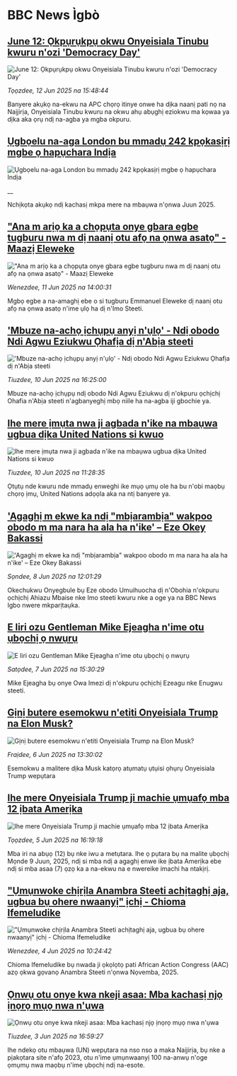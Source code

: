 # BBC News Ìgbò## [June 12: Ọkpụrụkpụ okwu Onyeisiala Tinubu kwuru n'ozi 'Democracy Day'](https://www.bbc.com/igbo/articles/cvg9jezv3xvo?at_campaign=githubrss)![June 12: Ọkpụrụkpụ okwu Onyeisiala Tinubu kwuru n'ozi 'Democracy Day'](https://ichef.bbci.co.uk/ace/standard/240/cpsprodpb/c33b/live/afc22c50-4796-11f0-852d-2b00931dcf75.jpg)_Tọọzdee, 12 Jun 2025 na 15:48:44_Banyere akụkọ na-ekwu na APC chọrọ itinye onwe ha dịka naanị pati nọ na Naịjirịa, Onyeisiala Tinubu kwuru na okwu ahụ abụghị eziokwu ma kọwaa ya dịka aka ọrụ ndị na-agba ya mgba okpuru.## [Ụgbọelu na-aga London bu mmadụ 242 kpọkasịrị mgbe ọ hapụchara Indịa](https://www.bbc.co.uk/igbo/live/c3089lg1ly8t?at_campaign=githubrss)![Ụgbọelu na-aga London bu mmadụ 242 kpọkasịrị mgbe ọ hapụchara Indịa](https://ichef.bbci.co.uk/ace/standard/240/cpsprodpb/d56e/live/cd8a0b80-4774-11f0-84b6-6bf0f66205f1.png)__Nchịkọta akụkọ ndị kachasị mkpa mere na mbaụwa n'ọnwa Juun 2025.## ["Ana m arịọ ka a chọpụta onye gbara egbe tugburu nwa m dị naanị otu afọ na ọnwa asatọ" - Maazị Eleweke](https://www.bbc.com/igbo/articles/clyn0wx6dn7o?at_campaign=githubrss)!["Ana m arịọ ka a chọpụta onye gbara egbe tugburu nwa m dị naanị otu afọ na ọnwa asatọ" - Maazị Eleweke](https://ichef.bbci.co.uk/ace/standard/240/cpsprodpb/2420/live/5fbb3d90-46ca-11f0-bbaa-4bc03e0665b7.jpg)_Wenezdee, 11 Jun 2025 na 14:00:31_Mgbọ egbe a na-amaghị ebe o si tugburu Emmanuel Eleweke dị naanị otu afọ na ọnwa asatọ n'ime ụlọ ha dị n'Imo Steeti.## ['Mbuze na-achọ ịchụpụ anyị n'ụlọ' - Ndị obodo Ndi Agwu Eziukwu Ọhafịa dị n'Abịa steeti](https://www.bbc.com/igbo/articles/c3085je4n29o?at_campaign=githubrss)!['Mbuze na-achọ ịchụpụ anyị n'ụlọ' - Ndị obodo Ndi Agwu Eziukwu Ọhafịa dị n'Abịa steeti](https://ichef.bbci.co.uk/ace/standard/240/cpsprodpb/45b7/live/a2f4f1d0-4613-11f0-84b6-6bf0f66205f1.png)_Tiuzdee, 10 Jun 2025 na 16:25:00_Mbuze na-achọ ịchụpụ ndị obodo Ndi Agwu Eziukwu dị n'okpuru ọchịchị Ohafia n'Abịa steeti n'agbanyeghị mbọ niile ha na-agba iji gbochie ya.## [Ihe mere ịmụta nwa ji agbada n'ike na mbaụwa ugbua dịka United Nations si kwuo](https://www.bbc.com/igbo/articles/cyvmz6jg79ro?at_campaign=githubrss)![Ihe mere ịmụta nwa ji agbada n'ike na mbaụwa ugbua dịka United Nations si kwuo](https://ichef.bbci.co.uk/ace/standard/240/cpsprodpb/1037/live/9bae9140-45ed-11f0-b6e6-4ddb91039da1.jpg)_Tiuzdee, 10 Jun 2025 na 11:28:35_Ọtụtụ nde kwuru nde mmadụ enweghi ike mụọ ụmụ ole ha bu n'obi maọbụ chọrọ ịmụ, United Nations adọọla aka na ntị banyere ya.## ['Agaghị m ekwe ka ndị "mbịarambịa" wakpoo obodo m ma nara ha ala ha n'ike' – Eze Okey Bakassi](https://www.bbc.com/igbo/articles/c39xylr9gdxo?at_campaign=githubrss)!['Agaghị m ekwe ka ndị "mbịarambịa" wakpoo obodo m ma nara ha ala ha n'ike' – Eze Okey Bakassi](https://ichef.bbci.co.uk/ace/standard/240/cpsprodpb/6ba4/live/2a401f80-4460-11f0-bace-e1270fc31f5e.png)_Sọndee, 8 Jun 2025 na 12:01:29_Okechukwu Onyegbule bụ Eze obodo Umuihuocha dị n'Obohia n'okpuru ọchịchị Ahiazu Mbaise nke Imo steeti kwuru nke a oge ya na BBC News Igbo nwere mkparịtaụka.## [E liri ozu Gentleman Mike Ejeagha n'ime otu ụbọchị ọ nwụrụ](https://www.bbc.com/igbo/articles/cn4qd217qv2o?at_campaign=githubrss)![E liri ozu Gentleman Mike Ejeagha n'ime otu ụbọchị ọ nwụrụ](https://ichef.bbci.co.uk/ace/standard/240/cpsprodpb/35c6/live/af036e50-43b3-11f0-a94a-5950836fe9fa.jpg)_Satọdee, 7 Jun 2025 na 15:30:29_Mike Ejeagha bụ onye Owa Imezi dị n'okpuru ọchịchị Ezeagu nke Enugwu steeti.## [Gịnị butere esemokwu n'etiti Onyeisiala Trump na Elon Musk?](https://www.bbc.com/igbo/articles/c80k2vv8rmxo?at_campaign=githubrss)![Gịnị butere esemokwu n'etiti Onyeisiala Trump na Elon Musk?](https://ichef.bbci.co.uk/ace/standard/240/cpsprodpb/d83f/live/318831e0-42d2-11f0-b6e6-4ddb91039da1.jpg)_Fraịdee, 6 Jun 2025 na 13:30:02_Esemokwu a malitere dịka Musk katọrọ atụmatụ ụtụisi ọhụrụ Onyeisiala Trump wepụtara## [Ihe mere Onyeisiala Trump ji machie ụmụafọ mba 12 ịbata Amerịka](https://www.bbc.com/igbo/articles/c74qdw1yl47o?at_campaign=githubrss)![Ihe mere Onyeisiala Trump ji machie ụmụafọ mba 12 ịbata Amerịka](https://ichef.bbci.co.uk/ace/standard/240/cpsprodpb/d7c3/live/947085b0-4204-11f0-b6e6-4ddb91039da1.jpg)_Tọọzdee, 5 Jun 2025 na 16:19:18_Mba iri na abụọ (12) bụ nke iwu a metụtara. Ihe ọ pụtara bụ na malite ụbọchị Mọnde 9 Juun, 2025, ndị si mba ndị a agaghị enwe ike ịbata Amerịka ebe ndị si mba asaa (7) ọzọ ka a na-ekwu na e nwereike imachi ha ntakịrị.## ["Ụmụnwoke chịrịla Anambra Steeti achịtaghị aja, ugbua bụ ohere nwaanyị" ịchị - Chioma Ifemeludike](https://www.bbc.com/igbo/articles/c780rvxv244o?at_campaign=githubrss)!["Ụmụnwoke chịrịla Anambra Steeti achịtaghị aja, ugbua bụ ohere nwaanyị" ịchị - Chioma Ifemeludike](https://ichef.bbci.co.uk/ace/standard/240/cpsprodpb/3fcf/live/21319010-412f-11f0-b6e6-4ddb91039da1.jpg)_Wenezdee, 4 Jun 2025 na 10:24:42_Chioma Ifemeludike bụ nwada ji ọkọlọtọ pati African Action Congress (AAC) azọ ọkwa gọvanọ Anambra Steeti  n'ọnwa Nọvemba, 2025.## [Ọnwụ otu onye kwa nkeji asaa: Mba kachasị njọ ịnọrọ mụọ nwa n'ụwa](https://www.bbc.com/igbo/articles/c8re4y3ymkeo?at_campaign=githubrss)![Ọnwụ otu onye kwa nkeji asaa: Mba kachasị njọ ịnọrọ mụọ nwa n'ụwa](https://ichef.bbci.co.uk/ace/standard/240/cpsprodpb/7d0b/live/96b16cb0-3c6c-11f0-aa24-d1c64c46ace6.jpg)_Tiuzdee, 3 Jun 2025 na 16:59:27_Ihe ndekọ otu mbaụwa (UN) wepụtara na nso nso a maka Naịjirịa, bụ nke a pịakọtara site n'afọ 2023, otu n'ime ụmụnwaanyị 100 na-anwụ n'oge ọmụmụ nwa maọbụ n'ime ụbọchị ndị na-esote.